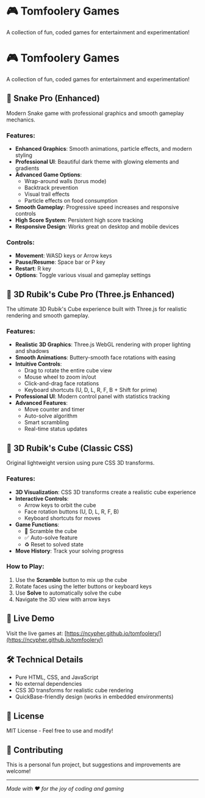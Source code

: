# 🎮 Tomfoolery Games

A collection of fun, coded games for entertainment and experimentation!

# 🎮 Tomfoolery Games

A collection of fun, coded games for entertainment and experimentation!

## 🐍 Snake Pro (Enhanced)
Modern Snake game with professional graphics and smooth gameplay mechanics.

### Features:
- **Enhanced Graphics**: Smooth animations, particle effects, and modern styling
- **Professional UI**: Beautiful dark theme with glowing elements and gradients
- **Advanced Game Options**:
  - Wrap-around walls (torus mode)
  - Backtrack prevention
  - Visual trail effects
  - Particle effects on food consumption
- **Smooth Gameplay**: Progressive speed increases and responsive controls
- **High Score System**: Persistent high score tracking
- **Responsive Design**: Works great on desktop and mobile devices

### Controls:
- **Movement**: WASD keys or Arrow keys
- **Pause/Resume**: Space bar or P key
- **Restart**: R key
- **Options**: Toggle various visual and gameplay settings

## 🚀 3D Rubik's Cube Pro (Three.js Enhanced)
The ultimate 3D Rubik's Cube experience built with Three.js for realistic rendering and smooth gameplay.

### Features:
- **Realistic 3D Graphics**: Three.js WebGL rendering with proper lighting and shadows
- **Smooth Animations**: Buttery-smooth face rotations with easing
- **Intuitive Controls**: 
  - Drag to rotate the entire cube view
  - Mouse wheel to zoom in/out
  - Click-and-drag face rotations
  - Keyboard shortcuts (U, D, L, R, F, B + Shift for prime)
- **Professional UI**: Modern control panel with statistics tracking
- **Advanced Features**:
  - Move counter and timer
  - Auto-solve algorithm
  - Smart scrambling
  - Real-time status updates

## 🧊 3D Rubik's Cube (Classic CSS)
Original lightweight version using pure CSS 3D transforms.

### Features:
- **3D Visualization**: CSS 3D transforms create a realistic cube experience
- **Interactive Controls**: 
  - Arrow keys to orbit the cube
  - Face rotation buttons (U, D, L, R, F, B)
  - Keyboard shortcuts for moves
- **Game Functions**:
  - 🔀 Scramble the cube
  - ✅ Auto-solve feature
  - ♻️ Reset to solved state
- **Move History**: Track your solving progress

### How to Play:
1. Use the **Scramble** button to mix up the cube
2. Rotate faces using the letter buttons or keyboard keys
3. Use **Solve** to automatically solve the cube
4. Navigate the 3D view with arrow keys

## 🚀 Live Demo
Visit the live games at: [https://ncypher.github.io/tomfoolery/](https://ncypher.github.io/tomfoolery/)

## 🛠️ Technical Details
- Pure HTML, CSS, and JavaScript
- No external dependencies
- CSS 3D transforms for realistic cube rendering
- QuickBase-friendly design (works in embedded environments)

## 📝 License
MIT License - Feel free to use and modify!

## 🤝 Contributing
This is a personal fun project, but suggestions and improvements are welcome!

---
*Made with ❤️ for the joy of coding and gaming*
